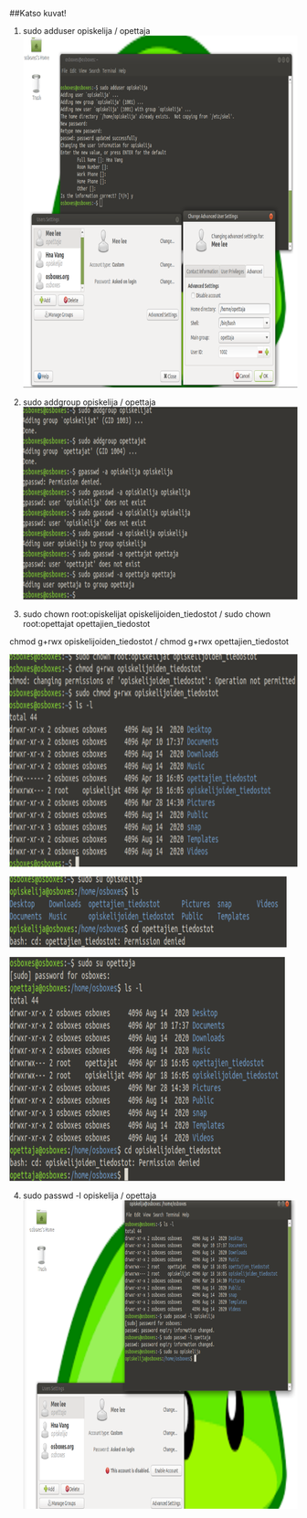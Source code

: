 ##Katso kuvat!

1. sudo adduser opiskelija / opettaja
![alt text](1a.png)

2. sudo addgroup opiskelija / opettaja
![alt text](1b.png)

3. sudo chown root:opiskelijat opiskelijoiden_tiedostot / sudo chown root:opettajat opettajien_tiedostot

chmod g+rwx opiskelijoiden_tiedostot / chmod g+rwx opettajien_tiedostot

![alt text](1c.png)


![alt text](1d.png)

![alt text](1e.png)

4. sudo passwd -l opiskelija / opettaja
![alt text](1f.png)